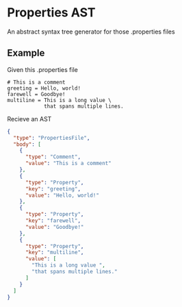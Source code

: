 # Properties AST

An abstract syntax tree generator for those .properties files 


## Example

Given this .properties file

```properties
# This is a comment
greeting = Hello, world!
farewell = Goodbye!
multiline = This is a long value \
            that spans multiple lines.
```

Recieve an AST 

```json
{
  "type": "PropertiesFile",
  "body": [
    {
      "type": "Comment",
      "value": "This is a comment"
    },
    {
      "type": "Property",
      "key": "greeting",
      "value": "Hello, world!"
    },
    {
      "type": "Property",
      "key": "farewell",
      "value": "Goodbye!"
    },
    {
      "type": "Property",
      "key": "multiline",
      "value": [
        "This is a long value ",
        "that spans multiple lines."
      ]
    }
  ]
}
```
